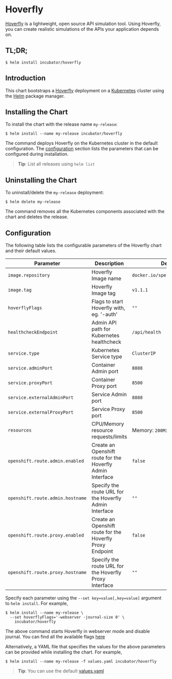 # Hoverfly

[Hoverfly](https://hoverfly.io/) is a lightweight, open source API simulation tool. Using Hoverfly, you can create realistic simulations of the APIs your application depends on.


## TL;DR;

```console
$ helm install incubator/hoverfly
```

## Introduction

This chart bootstraps a [Hoverfly](https://hoverfly.io/) deployment on a [Kubernetes](http://kubernetes.io) cluster using the [Helm](https://helm.sh) package manager.


## Installing the Chart

To install the chart with the release name `my-release`:

```console
$ helm install --name my-release incubator/hoverfly
```

The command deploys Hoverfly on the Kubernetes cluster in the default configuration. The [configuration](#configuration) section lists the parameters that can be configured during installation.

> **Tip**: List all releases using `helm list`

## Uninstalling the Chart

To uninstall/delete the `my-release` deployment:

```console
$ helm delete my-release
```

The command removes all the Kubernetes components associated with the chart and deletes the release.

## Configuration

The following table lists the configurable parameters of the Hoverfly chart and their default values.

| Parameter                         | Description                                | Default                                                   |
| --------------------------------- | ------------------------------------------ | --------------------------------------------------------- |
| `image.repository`                | Hoverfly Image name                        | `docker.io/spectolabs/hoverfly`                           |
| `image.tag`                       | Hoverfly Image tag                         | `v1.1.1`                                             |
| `hoverflyFlags`                   | Flags to start Hoverfly with, eg. '-auth'  | `""`                                                      |
| `healthcheckEndpoint`             | Admin API path for Kubernetes healthcheck  | `/api/health`                                             |
| `service.type`                    | Kubernetes Service type                    | `ClusterIP`                                               |
| `service.adminPort`               | Container Admin port                       | `8888`                                                    |
| `service.proxyPort`               | Container Proxy port                       | `8500`                                                    |
| `service.externalAdminPort`       | Service Admin port                         | `8888`                                                    |
| `service.externalProxyPort`       | Service Proxy port                         | `8500`                                                    |
| `resources`                       | CPU/Memory resource requests/limits        | Memory: `200Mi`, CPU: `0.2`                               |
| `openshift.route.admin.enabled`   | Create an Openshift route for the Hoverfly Admin Interface | `false` |
| `openshift.route.admin.hostname`  | Specify the route URL for the Hoverfly Admin Interface     | `""` |
| `openshift.route.proxy.enabled`   | Create an Openshift route for the Hoverfly Proxy Endpoint  | `false` |
| `openshift.route.proxy.hostname`  | Specify the route URL for the Hoverfly Proxy Interface     | `""` |

Specify each parameter using the `--set key=value[,key=value]` argument to `helm install`. For example,

```console
$ helm install --name my-release \
  --set hoverflyFlags='-webserver -journal-size 0' \
    incubator/hoverfly
```

The above command starts Hoverfly in webserver mode and disable journal. You can find all the available flags [here](https://hoverfly.readthedocs.io/en/latest/pages/reference/hoverfly/hoverflycommands.html)

Alternatively, a YAML file that specifies the values for the above parameters can be provided while installing the chart. For example,

```console
$ helm install --name my-release -f values.yaml incubator/hoverfly
```

> **Tip**: You can use the default [values.yaml](values.yaml)
